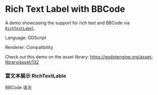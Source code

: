 # Rich Text Label with BBCode

A demo showcasing the support for rich text and BBCode via
[`RichTextLabel`](https://docs.godotengine.org/en/latest/classes/class_richtextlabel.html).

Language: GDScript

Renderer: Compatibility

Check out this demo on the asset library: https://godotengine.org/asset-library/asset/132


### 富文本展示 RichTextLable

BBCode 语法 
